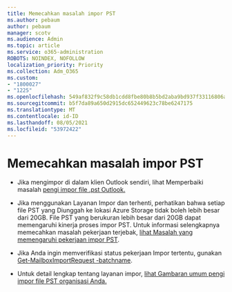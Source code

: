 ```yaml
---
title: Memecahkan masalah impor PST
ms.author: pebaum
author: pebaum
manager: scotv
ms.audience: Admin
ms.topic: article
ms.service: o365-administration
ROBOTS: NOINDEX, NOFOLLOW
localization_priority: Priority
ms.collection: Adm_O365
ms.custom:
- "1800027"
- "1225"
ms.openlocfilehash: 549af832f9c58db1cdd8fbe80b8b5bd2aba9bd937f33116806a9391cbc9a5d4c
ms.sourcegitcommit: b5f7da89a650d2915dc652449623c78be6247175
ms.translationtype: MT
ms.contentlocale: id-ID
ms.lasthandoff: 08/05/2021
ms.locfileid: "53972422"
---
```

# <a name="troubleshooting-pst-import-issues"></a>Memecahkan masalah impor PST

- Jika mengimpor di dalam klien Outlook sendiri, lihat Memperbaiki masalah [pengi impor file .pst Outlook.](https://support.office.com/article/Fix-problems-importing-an-Outlook-pst-file-2d2e50dc-5c36-4ab2-ab50-f1be733b3d6e)

- Jika menggunakan Layanan Impor dan terhenti, perhatikan bahwa setiap file PST yang Diunggah ke lokasi Azure Storage tidak boleh lebih besar dari 20GB. File PST yang berukuran lebih besar dari 20GB dapat memengaruhi kinerja proses impor PST. Untuk informasi selengkapnya memecahkan masalah pekerjaan terjebak, [lihat Masalah yang memengaruhi pekerjaan impor PST](https://docs.microsoft.com/office365/troubleshoot/pst-import-service/issues-with-pst-import-job).

- Jika Anda ingin memverifikasi status pekerjaan Impor tertentu, gunakan [Get-MailboxImportRequest -batchname](https://docs.microsoft.com/powershell/module/exchange/mailboxes/get-mailboximportrequest).

- Untuk detail lengkap tentang layanan impor, [lihat Gambaran umum pengi impor file PST organisasi Anda.](https://docs.microsoft.com/microsoft-365/compliance/importing-pst-files-to-office-365?view=o365-worldwide)

